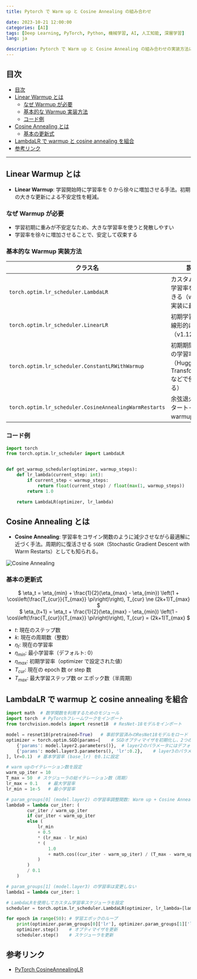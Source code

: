 ```yaml
---
title: Pytorch で Warm up と Cosine Annealing の組み合わせ

date: 2023-10-21 12:00:00
categories: [AI]
tags: [Deep Learning, PyTorch, Python, 機械学習, AI, 人工知能, 深層学習]
lang: ja

description: Pytorch で Warm up と Cosine Annealing の組み合わせの実装方法について解説します。
---
```


## 目次

- [目次](#%E7%9B%AE%E6%AC%A1)
- [Linear Warmup とは](#linear-warmup-%E3%81%A8%E3%81%AF)
  - [なぜ Warmup が必要](#%E3%81%AA%E3%81%9C-warmup-%E3%81%8C%E5%BF%85%E8%A6%81)
  - [基本的な Warmup 実装方法](#%E5%9F%BA%E6%9C%AC%E7%9A%84%E3%81%AA-warmup-%E5%AE%9F%E8%A3%85%E6%96%B9%E6%B3%95)
  - [コード例](#%E3%82%B3%E3%83%BC%E3%83%89%E4%BE%8B)
- [Cosine Annealing とは](#cosine-annealing-%E3%81%A8%E3%81%AF)
  - [基本の更新式](#%E5%9F%BA%E6%9C%AC%E3%81%AE%E6%9B%B4%E6%96%B0%E5%BC%8F)
- [LambdaLR で warmup と cosine annealing を組合](#lambdalr-%E3%81%A7-warmup-%E3%81%A8-cosine-annealing-%E3%82%92%E7%B5%84%E5%90%88)
- [参考リンク](#%E5%8F%82%E8%80%83%E3%83%AA%E3%83%B3%E3%82%AF)

---

## Linear Warmup とは

- **Linear Warmup**: 学習開始時に学習率を 0 から徐々に増加させる手法。初期の大きな更新による不安定性を軽減。

### なぜ Warmup が必要

- 学習初期に重みが不安定なため、大きな学習率を使うと発散しやすい
- 学習率を徐々に増加させることで、安定して収束する

### 基本的な Warmup 実装方法

| クラス名                                               | 説明                                                                    |
| ------------------------------------------------------ | ----------------------------------------------------------------------- |
| `torch.optim.lr_scheduler.LambdaLR`                    | カスタム関数で学習率を変更できる（warmup 実装に最適）                   |
| `torch.optim.lr_scheduler.LinearLR`                    | 初期学習率から線形的に伸ばす（v1.12+）                                  |
| `torch.optim.lr_scheduler.ConstantLRWithWarmup`        | 初期期間は一定の学習率を使用（HuggingFace Transformers などで使われる） |
| `torch.optim.lr_scheduler.CosineAnnealingWarmRestarts` | 余弦退火＋再スタート＋ warmup 的挙動                                    |

### コード例

```python
import torch
from torch.optim.lr_scheduler import LambdaLR


def get_warmup_scheduler(optimizer, warmup_steps):
    def lr_lambda(current_step: int):
        if current_step < warmup_steps:
            return float(current_step) / float(max(1, warmup_steps))
        return 1.0

    return LambdaLR(optimizer, lr_lambda)

```

## Cosine Annealing とは

- **Cosine Annealing**: 学習率をコサイン関数のように減少させながら最適解に近づく手法。周期的に復活させる `SGDR`（Stochastic Gradient Descent with Warm Restarts）としても知られる。

![Cosine Annealing](/assert/warmup_cosine_annealing/cosine_annealing.png)

### 基本の更新式

<center>$ \eta_t = \eta_{min} + \frac{1}{2}(\eta_{max} - \eta_{min}) \left(1 + \cos\left(\frac{T_{cur}}{T_{max}} \pi\right)\right), T_{cur} \ne (2k+1)T_{max} $</center>
<center>$ \eta_{t+1} = \eta_t + \frac{1}{2}(\eta_{max} - \eta_{min}) \left(1 - \cos\left(\frac{T_{cur}}{T_{max}} \pi\right)\right), T_{cur} = (2k+1)T_{max} $</center>

- $t$: 現在のステップ数
- $k$: 現在の周期数（整数）
- $\eta_{t}$: 現在の学習率
- $\eta_{min}$: 最小学習率（デフォルト: 0）
- $\eta_{max}$: 初期学習率（optimizer で設定された値）
- $T_{cur}$: 現在の epoch 数 or step 数
- $T_{max}$: 最大学習ステップ数 or エポック数（半周期）

## LambdaLR で warmup と cosine annealing を組合

```python
import math  # 数学関数を利用するためのモジュール
import torch  # PyTorchフレームワークをインポート
from torchvision.models import resnet18  # ResNet-18モデルをインポート

model = resnet18(pretrained=True)	# 事前学習済みのResNet18モデルをロード
optimizer = torch.optim.SGD(params=[	# SGDオプティマイザを初期化し、2つのparam_groupを設定
    {'params': model.layer2.parameters()},	# layer2のパラメータにはデフォルトのlr (0.1)
    {'params': model.layer3.parameters(), 'lr':0.2},	# layer3のパラメータには個別のlr (0.2)
], lr=0.1)	# 基本学習率 (base_lr) を0.1に設定

# warm upのイテレーション数を設定
warm_up_iter = 10
T_max = 50	# スケジューラの総イテレーション数（周期）
lr_max = 0.1	# 最大学習率
lr_min = 1e-5	# 最小学習率

# param_groups[0] (model.layer2) の学習率調整関数: Warm up + Cosine Annealing
lambda0 = lambda cur_iter: (
        cur_iter / warm_up_iter
        if cur_iter < warm_up_iter
        else (
            lr_min
            + 0.5
            * (lr_max - lr_min)
            * (
                1.0
                + math.cos((cur_iter - warm_up_iter) / (T_max - warm_up_iter) * math.pi)
            )
        )
        / 0.1
    )

# param_groups[1] (model.layer3) の学習率は変更しない
lambda1 = lambda cur_iter: 1

# LambdaLRを使用してカスタム学習率スケジューラを設定
scheduler = torch.optim.lr_scheduler.LambdaLR(optimizer, lr_lambda=[lambda0, lambda1])

for epoch in range(50):	# 学習エポックのループ
    print(optimizer.param_groups[0]['lr'], optimizer.param_groups[1]['lr'])	# 現在の各param_groupの学習率を出力
    optimizer.step()	# オプティマイザを更新
    scheduler.step()	# スケジューラを更新
```

## 参考リンク

- [PyTorch CosineAnnealingLR](https://pytorch.org/docs/stable/generated/torch.optim.lr_scheduler.CosineAnnealingLR.html)

